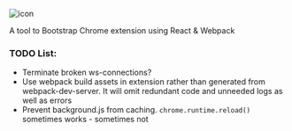 ![icon](https://user-images.githubusercontent.com/7237762/222456904-638c8422-32b9-4b81-9632-2a009188cb8f.png)

A tool to Bootstrap Chrome extension using React & Webpack


### TODO List:
* Terminate broken ws-connections?
* Use webpack build assets in extension rather than generated from webpack-dev-server. It will omit redundant code and unneeded logs as well as errors
* Prevent background.js from caching. ```chrome.runtime.reload()``` sometimes works - sometimes not
